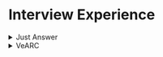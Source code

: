 # Interview Experience

<details>
<summary>Just Answer</summary>

 #### Difference between Hashtable and Dictionary
 A **dictionary** is a general concept that maps keys to values. <br />
 ```
var customers = new Dictionary<string, Customer>();
...
Customer customer = customers["Ali G"];
```
 A **hash table** is a data structure that maps keys to values by taking the hash value of the key (by applying some hash function to it) and mapping that to a bucket where one or more values are stored.
 ```
var customers = new Hashtable();
...
Customer customer = customers["Ali G"] as Customer;
```
 | Dictionary  | Hashtable |
| ------------- | ------------- |
| Needs own thread synchronization	| Offers thread safe version through Synchronized() method |
| Enumerated item: KeyValuePair	| Enumerated item: DictionaryEntry | 
| Newer (> .NET 2.0)| 	Older (since .NET 1.0) | 
| is in System.Collections.Generic| 	is in System.Collections | 
| Request to non-existing key throws exception | 	Request to non-existing key returns null |
| potentially a bit faster for value types |	bit slower (needs boxing/unboxing) for value types |

 #### Middleware
 Middleware is software that different applications use to communicate with each other.Middleware offers a standard Application Programming Interface (API) to manage the required input and output of data from the component. The internal linking with the component is hidden from the user. Developers use the APIs to request the services that they need from the software components. 
 Example:<br />
 1. **API (application programming interface)** middleware
  Provides tools developers can use to create, expose and manage APIs for their applications.
1. **Remote procedure call (RPC) middleware**
Allows one application to trigger a function in another application, whether they reside in the same network.
1. **Database middleware** : ODBC, JDBC and transaction processing monitors
 #### Dependecy Injection
 Dependency injection aims to separate the concerns of constructing objects and using them, leading to loosely coupled programs.The pattern ensures that an object or function which wants to use a given service should not have to know how to construct those services.
 >https://learn.microsoft.com/en-us/dotnet/core/extensions/dependency-injection
</details>

<details>
<summary>VeARC</summary>

 #### Paralell programming and Concurrent Programming
`Concurrent programming`<br />
Concurrent programming is a way of designing and writing programs that can execute multiple tasks or processes at the same time, without waiting for one to finish before starting another. Concurrent programs can use shared resources, such as memory, files, or network connections, but they need to coordinate and synchronize their access to avoid conflicts and errors. Concurrent programming can improve the performance, responsiveness, and scalability of programs, especially when dealing with multiple inputs, outputs, or users.<br />
`Parallel programming`<br />
Parallel programming is a subset of concurrent programming that focuses on exploiting the hardware capabilities of multicore processors, distributed systems, or specialized devices, such as GPUs or FPGAs, to run multiple tasks or processes simultaneously. Parallel programs can use shared or distributed resources, depending on the architecture and communication model. Parallel programming can increase the speed and efficiency of programs, especially when dealing with large or complex data sets, computations, or simulations.
> https://www.linkedin.com/advice/0/whats-difference-between-concurrent-parallel-programming
 #### Differences Between Scoped, Transient, And Singleton Service 
 > https://www.c-sharpcorner.com/article/differences-between-scoped-transient-and-singleton-service/
 #### Abstract Class
 #### Thread and Task 
 #### Generics in C#
Generics in C# is a feature that allows users to create reusable code. It enables users to create classes, methods, and interfaces that work with different data types without explicitly defining the data type.
```
// Declare the generic class.
public class GenericList<T>
{
    public void Add(T input) { }
}
class TestGenericList
{
    private class ExampleClass { }
    static void Main()
    {
        // Declare a list of type int.
        GenericList<int> list1 = new GenericList<int>();
        list1.Add(1);

        // Declare a list of type string.
        GenericList<string> list2 = new GenericList<string>();
        list2.Add("");

        // Declare a list of type ExampleClass.
        GenericList<ExampleClass> list3 = new GenericList<ExampleClass>();
        list3.Add(new ExampleClass());
    }
}
```
> https://learn.microsoft.com/en-us/dotnet/csharp/fundamentals/types/generics
 #### Attribute Routing in ASP.NET MVC
 Attribute routing is a feature in ASP.NET Core MVC that allows users to define routes directly on their controller and action methods.
 > https://learn.microsoft.com/en-us/aspnet/web-api/overview/web-api-routing-and-actions/attribute-routing-in-web-api-2
</details>
